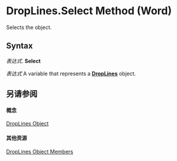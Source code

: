
# DropLines.Select Method (Word)

Selects the object.


## Syntax

 _表达式_. **Select**

 _表达式_ A variable that represents a **[DropLines](4691b002-8512-7cd3-5a20-561232e18d88.md)** object.


## 另请参阅


#### 概念


[DropLines Object](4691b002-8512-7cd3-5a20-561232e18d88.md)
#### 其他资源


[DropLines Object Members](http://msdn.microsoft.com/library/6b4abd0e-e7a8-1757-fe3d-f494ef5c49d6%28Office.15%29.aspx)